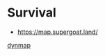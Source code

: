 # Survival

- https://map.supergoat.land/

[dynmap](https://map.supergoat.land/ ':include :type=iframe width=100% height=800px')
